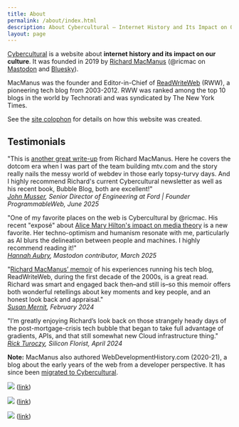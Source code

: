 ```yaml
---
title: About
permalink: /about/index.html
description: About Cybercultural — Internet History and Its Impact on Our Culture
layout: page
---
```


[Cybercultural](https://cybercultural.com/) is a website about **internet history and its impact on our culture**. It was founded in 2019 by [Richard MacManus](https://ricmac.org/) (@ricmac on [Mastodon](https://mastodon.social/@ricmac) and [Bluesky](https://bsky.app/profile/ricmac.cybercultural.com)).

MacManus was the founder and Editor-in-Chief of [ReadWriteWeb](https://ricmac.org/career-archive/readwriteweb/) (RWW), a pioneering tech blog from 2003-2012. RWW was ranked among the top 10 blogs in the world by Technorati and was syndicated by The New York Times.

See the [site colophon](/uses) for details on how this website was created.

<script src='https://storage.ko-fi.com/cdn/widget/Widget_2.js'></script><script>kofiwidget2.init('Support me on Ko-fi', '#b80103', 'F1F61AI58P');kofiwidget2.draw();</script> 

## Testimonials

"This is [another great write-up](/p/browser-war-1990s/) from Richard MacManus. Here he covers the dotcom era when I was part of the team building mtv.com and the story really nails the messy world of webdev in those early topsy-turvy days. And I highly recommend Richard's current Cybercultural newsletter as well as his recent book, Bubble Blog, both are excellent!"  
*[John Musser](https://www.linkedin.com/feed/update/urn:li:activity:7336143785615077377/), Senior Director of Engineering at Ford | Founder ProgrammableWeb, June 2025*

"One of my favorite places on the web is Cybercultural by @ricmac. His recent "exposé" about [Alice Mary Hilton's impact on media theory](/p/cyberculture-alice-mary-hilton/) is a new favorite. Her techno-optimism and humanism resonate with me, particularly as AI blurs the delineation between people and machines. I highly recommend reading it!"  
*[Hannah Aubry](https://fosstodon.org/@haubles/114201026549397496), Mastodon contributor, March 2025* 

"[Richard MacManus’ memoir](/p/roadmap-bubbleblog/) of his experiences running his tech blog, ReadWriteWeb, during the first decade of the 2000s, is a great read. Richard was smart and engaged back then–and still is–so this memoir offers both wonderful retellings about key moments and key people, and an honest look back and appraisal."  
*[Susan Mernit](https://susanmernit.substack.com/p/41-cyb-ai-web-memoirs-and-wintery), February 2024*

"I’m greatly enjoying Richard’s look back on those strangely heady days of the post-mortgage-crisis tech bubble that began to take full advantage of gradients, APIs, and that still somewhat new Cloud infrastructure thing."  
*[Rick Turoczy](https://siliconflorist.com/2024/04/09/web-2-0-nostalgia-remembering-marshall-kirkpatricks-early-days-at-readwriteweb/), Silicon Florist, April 2024*

**Note:** MacManus also authored WebDevelopmentHistory&#46;com (2020-21), a blog about the early years of the web from a developer perspective. It has since been [migrated to Cybercultural](/dotcom/).

![](/assets/images/c38fbe37-9903-4529-8dc4-ae14403d7c9b_1178x616.png)
([link](https://twitter.com/vboykis/status/1427778555153354756))

![](/assets/images/7fb0cd89-e8d0-4e13-a14b-1be395083217_1168x382.png)
([link](https://twitter.com/gordonbrander/status/1438356086956847105))

![](/assets/images/f1847b86-51c6-4483-9d7b-84ddfec05c85_1176x728.png)
([link](https://twitter.com/NerdyAndQuirky/status/1596256679473315841))
